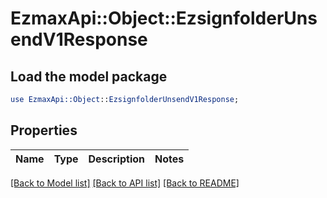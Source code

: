 # EzmaxApi::Object::EzsignfolderUnsendV1Response

## Load the model package
```perl
use EzmaxApi::Object::EzsignfolderUnsendV1Response;
```

## Properties
Name | Type | Description | Notes
------------ | ------------- | ------------- | -------------

[[Back to Model list]](../README.md#documentation-for-models) [[Back to API list]](../README.md#documentation-for-api-endpoints) [[Back to README]](../README.md)



